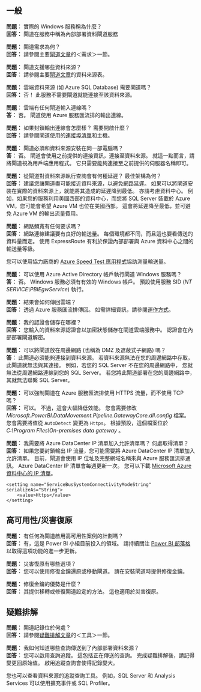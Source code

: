 ## <a name="general"></a>一般
**問題︰** 實際的 Windows 服務稱為什麼？  
**回答：** 閘道在服務中稱為內部部署資料閘道服務

**問題︰** 閘道需求為何？  
**回答︰** 請參閱主要[閘道文章](../service-gateway-onprem.md)的＜需求＞一節。

**問題︰** 閘道支援哪些資料來源？  
**回答︰** 請參閱主要[閘道文章](../service-gateway-onprem.md)的資料來源表。

**問題︰** 雲端資料來源 (如 Azure SQL Database) 需要閘道嗎？  
**回答：** 否！ 此服務不需要閘道就能連接至該資料來源。

**問題︰** 雲端有任何閘道輸入連線嗎？  
**答：** 否。 閘道使用 Azure 服務匯流排的輸出連線。

**問題︰** 如果封鎖輸出連線會怎麼樣？ 需要開啟什麼？  
**回答︰** 請參閱閘道使用的[連接埠清單](../service-gateway-onprem.md#ports)和主機。

**問題︰** 閘道必須和資料來源安裝在同一部電腦嗎？  
**答：** 否。 閘道會使用之前提供的連接資訊，連接至資料來源。 就這一點而言，請將閘道視為用戶端應用程式。 它只需要能夠連接至之前提供的伺服器名稱即可。

**問題︰** 從閘道對資料來源執行查詢會有何種延遲？ 最佳架構為何？  
**回答︰** 建議您讓閘道盡可能接近資料來源，以避免網路延遲。 如果可以將閘道安裝在實際的資料來源上，就能將其造成的延遲降到最低。 亦請考慮資料中心。 例如，如果您的服務利用美國西部的資料中心，而您將 SQL Server 裝載於 Azure VM，您可能會希望 Azure VM 也位在美國西部。 這會將延遲降至最低，並可避免 Azure VM 的輸出流量費用。

**問題︰** 網路頻寬有任何要求嗎？  
**回答︰** 網路連線建議要有良好的輸送量。 每個環境都不同，而且這也要看傳送的資料量而定。 使用 ExpressRoute 有利於保證內部部署與 Azure 資料中心之間的輸送量等級。

您可以使用協力廠商的 [Azure Speed Test 應用程式](http://azurespeedtest.azurewebsites.net/)協助測量輸送量。

**問題︰** 可以使用 Azure Active Directory 帳戶執行閘道 Windows 服務嗎？  
**答：** 否。 Windows 服務必須有有效的 Windows 帳戶。 預設使用服務 SID (*NT SERVICE\PBIEgwService*) 執行。

**問題︰** 結果會如何傳回雲端？  
**回答︰** 透過 Azure 服務匯流排傳回。 如需詳細資訊，請參閱[運作方式](../service-gateway-onprem.md#how-the-gateway-works)。

**問題︰** 我的認證會儲存在哪裡？  
**回答︰** 您輸入的資料來源認證會以加密狀態儲存在閘道雲端服務中。 認證會在內部部署閘道解密。

**問題︰** 可以將閘道放在周邊網路 (也稱為 DMZ 及遮蔽式子網路) 嗎？  
**答︰** 此閘道必須能夠連接到資料來源。 若資料來源無法在您的周邊網路中存取，此閘道就無法與其連接。 例如，若您的 SQL Server 不在您的周邊網路中， 您就無法從周邊網路連線到您的 SQL Server。 若您將此閘道部署在您的周邊網路中，其就無法聯繫 SQL Server。

**問題：** 可以強制閘道在 Azure 服務匯流排使用 HTTPS 流量，而不使用 TCP 嗎？  
**回答：** 可以。 不過，這會大幅降低效能。 您會需要修改 *Microsoft.PowerBI.DataMovement.Pipeline.GatewayCore.dll.config* 檔案。 您會需要將值從 `AutoDetect` 變更為 `Https`。 根據預設，這個檔案位於 *C:\Program Files\On-premises data gateway* 。

**問題︰** 我需要將 Azure DataCenter IP 清單加入允許清單嗎？ 何處取得清單？  
**回答︰** 如果您要封鎖輸出 IP 流量，您可能需要將 Azure DataCenter IP 清單加入允許清單。 目前，閘道會使用 IP 位址及完整網域名稱來與 Azure 服務匯流排通訊。 Azure DataCenter IP 清單會每週更新一次。 您可以下載 [Microsoft Azure 資料中心的 IP 清單](https://www.microsoft.com/download/details.aspx?id=41653)。

```
<setting name="ServiceBusSystemConnectivityModeString" serializeAs="String">
    <value>Https</value>
</setting>
```

## <a name="high-availabilitydisaster-recovery"></a>高可用性/災害復原
**問題︰** 有任何為閘道啟用高可用性案例的計劃嗎？  
**回答：** 有，這是 Power BI 小組目前投入的領域。 請持續關注 [Power BI 部落格](https://powerbi.microsoft.com/blog/)以取得這項功能的進一步更新。

**問題︰** 災害復原有哪些選項？  
**回答︰** 您可以使用修復金鑰還原或移動閘道。 請在安裝閘道時提供修復金鑰。

**問題︰** 修復金鑰的優勢是什麼？  
**回答︰** 其提供移轉或修復閘道設定的方法。 這也適用於災害復原。

## <a name="troubleshooting"></a>疑難排解
**問題︰** 閘道記錄位於何處？  
**回答︰** 請參閱[疑難排解文章](../service-gateway-onprem-tshoot.md#tools-for-troubleshooting)的＜工具＞一節。

**問題︰** 我如何知道哪些查詢傳送到了內部部署資料來源？  
**回答︰** 您可以啟用查詢追蹤。  這包括正在傳送的查詢。 完成疑難排解後，請記得變更回原始值。 啟用追蹤查詢會使得記錄變大。

您也可以查看資料來源的追蹤查詢工具。 例如，SQL Server 和 Analysis Services 可以使用擴充事件或 SQL Profiler。

